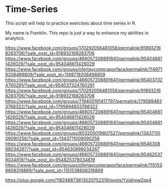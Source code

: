 # Time-Series
This script will help to practice exercises about time series in R.

My name is Franklin. This repo is just a way to enhance my abilities in analytics. 


https://www.facebook.com/groups/170292056481058/permalink/918932168283706/?sale_post_id=918932168283706
https://www.facebook.com/groups/466057206891641/permalink/954046611426029/?sale_post_id=954046611426029
https://www.facebook.com/groups/ofertaycompraporface/permalink/1149719208498809/?sale_post_id=1149719208498809
https://www.facebook.com/groups/466057206891641/permalink/954037324760291/?sale_post_id=954037324760291
https://www.facebook.com/groups/170292056481058/permalink/918932168283706/?sale_post_id=918932168283706
https://www.facebook.com/groups/719400191417797/permalink/1795894833768322/?sale_post_id=1795894833768322
https://www.facebook.com/groups/466057206891641/permalink/954046611426029/?sale_post_id=954046611426029
https://www.facebook.com/groups/466057206891641/permalink/954046611426029/?sale_post_id=954046611426029
https://www.facebook.com/groups/803205019807527/permalink/1343711009090256/?sale_post_id=1343711009090256
https://www.facebook.com/groups/466057206891641/permalink/954630898034267/?sale_post_id=954630898034267
https://www.facebook.com/groups/466057206891641/permalink/954625378034819/?sale_post_id=954625378034819
https://www.facebook.com/groups/ofertaycompraporface/permalink/1151538608316869/?sale_post_id=1151538608316869

https://plus.google.com/118248873813020752319/posts/YziahpwZqp4
